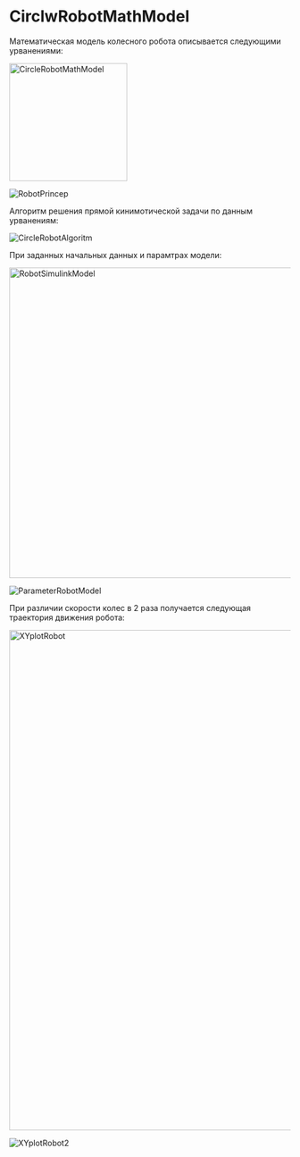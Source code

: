 # CirclwRobotMathModel
 
Математическая модель колесного робота описывается следующими урванениями:

<img width="211" alt="CircleRobotMathModel" src="https://github.com/user-attachments/assets/58f47eaf-c9ee-44e7-b2b8-0b5a7b7963c2">

![RobotPrincep](https://github.com/user-attachments/assets/5f2f5d78-fe8b-4c95-b34f-5d3ecaac6311)

Алгоритм решения прямой кинимотической задачи по данным урванениям:

![CircleRobotAlgoritm](https://github.com/user-attachments/assets/283ac88a-52c7-4603-8e3b-7deb59dc27e9)

При заданных начальных данных и парамтрах модели:

<img width="556" alt="RobotSimulinkModel" src="https://github.com/user-attachments/assets/135af6c1-98a8-4091-a6eb-8ff4e0ebef3d">

![ParameterRobotModel](https://github.com/user-attachments/assets/ab36463d-905a-4a65-b641-f784f2a44cf0)

При различии скорости колес в 2 раза получается следующая траектория движения робота:

<img width="896" alt="XYplotRobot" src="https://github.com/user-attachments/assets/6a3daa53-ac00-4e09-9db6-0c2ab8b936cf">

![XYplotRobot2](https://github.com/user-attachments/assets/1519c7b8-3799-4855-9e2b-1d2b10175aad)
